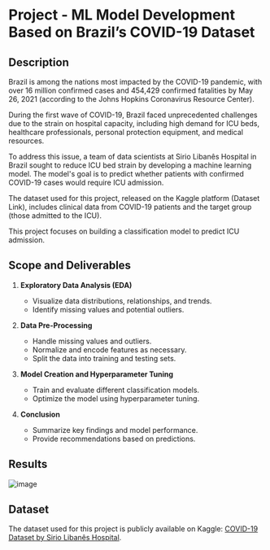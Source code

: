 # Project - ML Model Development Based on Brazil’s COVID-19 Dataset  

## Description  
Brazil is among the nations most impacted by the COVID-19 pandemic, with over 16 million confirmed cases and 454,429 confirmed fatalities by May 26, 2021 (according to the Johns Hopkins Coronavirus Resource Center).

During the first wave of COVID-19, Brazil faced unprecedented challenges due to the strain on hospital capacity, including high demand for ICU beds, healthcare professionals, personal protection equipment, and medical resources.

To address this issue, a team of data scientists at Sirio Libanês Hospital in Brazil sought to reduce ICU bed strain by developing a machine learning model. The model's goal is to predict whether patients with confirmed COVID-19 cases would require ICU admission.

The dataset used for this project, released on the Kaggle platform (Dataset Link), includes clinical data from COVID-19 patients and the target group (those admitted to the ICU).

This project focuses on building a classification model to predict ICU admission.

## Scope and Deliverables  

1. **Exploratory Data Analysis (EDA)**  
   - Visualize data distributions, relationships, and trends.  
   - Identify missing values and potential outliers.  

2. **Data Pre-Processing**  
   - Handle missing values and outliers.  
   - Normalize and encode features as necessary.  
   - Split the data into training and testing sets.  

3. **Model Creation and Hyperparameter Tuning**  
   - Train and evaluate different classification models.  
   - Optimize the model using hyperparameter tuning.  

4. **Conclusion**  
   - Summarize key findings and model performance.  
   - Provide recommendations based on predictions.  
## Results


![image](https://github.com/user-attachments/assets/fe37a6bf-7218-483a-b9be-02c3cf4c9e7a)

## Dataset  

The dataset used for this project is publicly available on Kaggle: [COVID-19 Dataset by Sirio Libanês Hospital](https://www.kaggle.com/datasets/S%C3%ADrio-Libanes/covid19/data).



